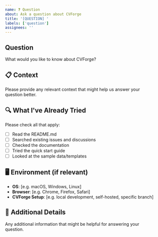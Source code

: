 ```yaml
---
name: ❓ Question
about: Ask a question about CVForge
title: '[QUESTION] '
labels: ['question']
assignees: ''
---
```


## Question
What would you like to know about CVForge?

## 📋 Context
Please provide any relevant context that might help us answer your question better.

## 🔍 What I've Already Tried
Please check all that apply:
- [ ] Read the README.md
- [ ] Searched existing issues and discussions
- [ ] Checked the documentation
- [ ] Tried the quick start guide
- [ ] Looked at the sample data/templates

## 🖥️ Environment (if relevant)
- **OS**: [e.g. macOS, Windows, Linux]
- **Browser**: [e.g. Chrome, Firefox, Safari]
- **CVForge Setup**: [e.g. local development, self-hosted, specific branch]

## 📝 Additional Details
Any additional information that might be helpful for answering your question.